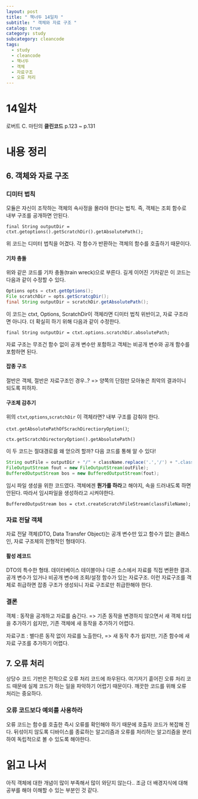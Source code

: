```yaml
---
layout: post
title: " 책너두 14일차 "
subtitle: " 객체와 자료 구조 "
catalog: true
category: study
subcategory: cleancode
tags:
  - study
  - cleancode
  - 책너두
  - 객체
  - 자료구조
  - 오류 처리
---
```


# 14일차

로버트 C. 마틴의 **클린코드** p.123 ~ p.131

# 내용 정리

## 6. 객체와 자료 구조

### 디미터 법칙

모듈은 자신이 조작하는 객체의 속사정을 몰라야 한다는 법칙. 즉, 객체는 조회 함수로 내부 구조를 공개하면 안된다.

`final String outputDir = ctxt.getoptions().getScratchDir().getAbsolutePath();`

위 코드는 디미터 법칙을 어겼다. 각 함수가 반환하는 객체의 함수를 호출하기 때문이다.

#### 기차 충돌

위와 같은 코드를 기차 충돌(train wreck)으로 부른다. 길게 이어진 기차같은 이 코드는 다음과 같이 수정할 수 있다.

```java
Options opts = ctxt.getOptions();
File scratchDir = opts.getScratcgDir();
final String outputDir = scratchDir.getAbsolutePath();
```

이 코드는 ctxt, Options, ScratchDir이 객체라면 디미터 법칙 위반이고, 자료 구조라면 아니다. 더 확실히 하기 위해 다음과 같이 수정한다.

`final String outputDir = ctxt.options.scratchDir.absolutePath;`

자료 구조는 무조건 함수 없이 공개 변수만 포함하고 객체는 비공개 변수와 공개 함수를 포함하면 된다.

#### 잡종 구조

절반은 객체, 절반은 자료구조인 경우..? => 양쪽의 단점만 모아놓은 최악의 결과이니 되도록 피하자.

#### 구조체 감추기

위의 `ctxt`,`options`,`scratchDir` 이 객체라면? 내부 구조를 감춰야 한다.

`ctxt.getAbsolutePathOfScrachDirectioryOption()`;

`ctx.getScratchDirectoryOption().getAbsolutePath()`

이 두 코드는 절대경로를 왜 얻으려 할까? 다음 코드를 통해 알 수 있다!

```java
String outFile = outputDir + "/" + className.replace('.','/') + ".class";
FileOutputStream fout = new FileOutputStream(outFile);
BufferedOutputStream bos = new BufferedOutputStream(fout);
```

임시 파일 생성을 위한 코드였다. 객체에겐 **뭔가를 하라**고 해야지, 속을 드러내도록 하면 안된다. 따라서 임시파일을 생성하라고 시켜야한다.

`BufferedOutpuStream bos = ctxt.createScratchFileStream(classFileName);`

### 자료 전달 객체

자료 전달 객체(DTO, Data Transfer Object)는 공개 변수만 있고 함수가 없는 클래스인, 자료 구조체의 전형적인 형태이다.

#### 활성 레코드

DTO의 특수한 형태. 데이터베이스 테이블이나 다른 소스에서 자료를 직접 변환한 결과. 공개 변수가 있거나 비공개 변수에 조회/설정 함수가 있는 자료구조. 이런 자료구조를 객체로 취급하면 잡종 구조가 생성되니 자료 구조로만 취급한해야 한다.

### 결론

객체 : 동작을 공개하고 자료를 숨긴다. => 기존 동작을 변경하지 않으면서 새 객체 타입을 추가하기 쉽지만, 기존 객체에 새 동작을 추가하기 어렵다.

자료구조 : 별다른 동작 없이 자료를 노출한다, => 새 동작 추가 쉽지만, 기존 함수에 새 자료 구조를 추가하기 어렵다.

## 7. 오류 처리

상당수 코드 기반은 전적으로 오류 처리 코드에 좌우된다. 여기저기 흩어진 오류 처리 코드 때문에 실제 코드가 하는 일을 파악하기 어렵기 때문이다. 깨끗한 코드를 위해 오류 처리는 중요하다.

### 오류 코드보다 예외를 사용하라

오류 코드는 함수를 호출한 즉시 오류를 확인해야 하기 때문에 호출자 코드가 복잡해 진다. 뒤섞이지 않도록 디바이스를 종료하는 알고리즘과 오류를 처리하는 알고리즘을 분리하여 독립적으로 볼 수 있도록 해야한다.

# 읽고 나서

아직 객체에 대한 개념이 많이 부족해서 많이 와닫지 않는다.. 조금 더 배경지식에 대해 공부를 해야 이해할 수 있는 부분인 것 같다.

